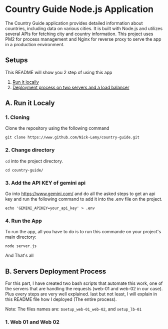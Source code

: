 # Country Guide Node.js Application

The Country Guide application provides detailed information about countries, including data on various cities. It is built with Node.js and utilizes several APIs for fetching city and country information. This project uses PM2 for process management and Nginx for reverse proxy to serve the app in a production environment.

## Setups
This README will show you 2 step of using this app
1. [Run it locally](#a-run-it-localy) 
2. [Deployment process on two servers and a load balancer](#b-servers-deployment-process)

## A. Run it Localy
### 1. Cloning
Clone the repository using the following command

```
git clone https://www.github.com/Nick-Lemy/country-guide.git
```

### 2. Change directory
`cd` into the project directory.
```
cd country-guide/
```

### 3. Add the API KEY of gemini api
Go into https://www.gemini.com/ and do all the asked steps to get an api key
and run the following command to add it into the .env file on the project.

```
echo 'GEMINI_APIKEY=your_api_key' > .env
```

### 4. Run the App
To run the app, all you have to do is to run this commande on your project's main directory:
```
node server.js
```
And That's all

## B. Servers Deployment Process
For this part, I have created two bash scripts that automate this work, one of the servers that are handling the requests (web-01 and web-02 in our case). Plus every steps are very well explained. last but not least, I will explain in this README file how I deployed (The entire process).

Note: The files names are: s`setup_web-01_web-02`, and `setup_lb-01`
### 1. Web 01 and Web 02

